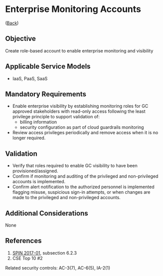 # Enterprise Monitoring Accounts

([Back](../README.md))

## Objective

Create role-based account to enable enterprise monitoring and visibility

## Applicable Service Models

- IaaS, PaaS, SaaS

## Mandatory Requirements

- Enable enterprise visibility by establishing monitoring roles for GC approved stakeholders with read-only access following the least privilege principle to support validation of:
  - billing information
  - security configuration as part of cloud guardrails monitoring
- Review access privileges periodically and remove access when it is no longer required.

## Validation

- Verify that roles required to enable GC visibility to have been provisioned/assigned.
- Confirm if monitoring and auditing of the privileged and non-privileged accounts is implemented.
- Confirm alert notification to the authorized personnel is implemented flagging misuse, suspicious sign-in attempts, or when changes are made to the privileged and non-privileged accounts.

## Additional Considerations

None

## References

1. [SPIN 2017-01](https://www.canada.ca/en/treasury-board-secretariat/services/access-information-privacy/security-identity-management/direction-secure-use-commercial-cloud-services-spin.html), subsection 6.2.3
2. CSE Top 10 #2

Related security controls: AC-3(7), AC-6(5), IA-2(1)
